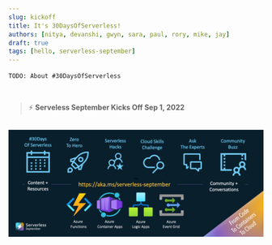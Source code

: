 ```yaml
---
slug: kickoff
title: It's 30DaysOfServerless!
authors: [nitya, devanshi, gwyn, sara, paul, rory, mike, jay]
draft: true
tags: [hello, serverless-september]
---
```


`TODO: About #30DaysOfServerless`

<br/>

> ⚡️ **Serveless September Kicks Off Sep 1, 2022**

![Kickoff Banner](../../static/img/banners/post-kickoff.png)
---